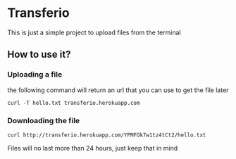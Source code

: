 # Transferio

  

This is just a simple project to upload files from the terminal

  

## How to use it?

### Uploading a file
the following command will return an url that you can use to get the file later
```
curl -T hello.txt transferio.herokuapp.com
```

### Downloading the file
```
curl http://transferio.herokuapp.com/YPMFOk7w1tz4tCt2/hello.txt
```

Files will no last more than 24 hours, just keep that in mind

